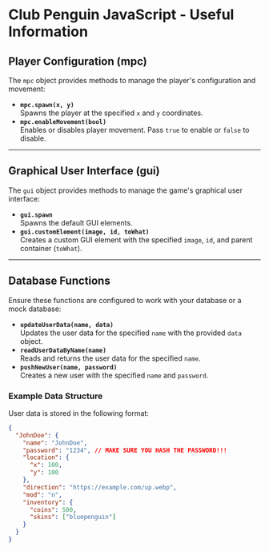 # Club Penguin JavaScript - Useful Information

## **Player Configuration (mpc)**  
The `mpc` object provides methods to manage the player's configuration and movement:  
- **`mpc.spawn(x, y)`**  
  Spawns the player at the specified `x` and `y` coordinates.  
- **`mpc.enableMovement(bool)`**  
  Enables or disables player movement. Pass `true` to enable or `false` to disable.

---

## **Graphical User Interface (gui)**  
The `gui` object provides methods to manage the game's graphical user interface:  
- **`gui.spawn`**  
  Spawns the default GUI elements.  
- **`gui.customElement(image, id, toWhat)`**  
  Creates a custom GUI element with the specified `image`, `id`, and parent container (`toWhat`).

---

## **Database Functions**  
Ensure these functions are configured to work with your database or a mock database:  
- **`updateUserData(name, data)`**  
  Updates the user data for the specified `name` with the provided `data` object.  
- **`readUserDataByName(name)`**  
  Reads and returns the user data for the specified `name`.  
- **`pushNewUser(name, password)`**  
  Creates a new user with the specified `name` and `password`.

### **Example Data Structure**  
User data is stored in the following format:  
```json
{
  "JohnDoe": {
    "name": "JohnDoe",
    "password": "1234", // MAKE SURE YOU HASH THE PASSWORD!!!
    "location": {
      "x": 100,
      "y": 100
    },
    "direction": "https://example.com/up.webp",
    "mod": "n",
    "inventory": {
      "coins": 500,
      "skins": ["bluepenguin"]
    }
  }
}

